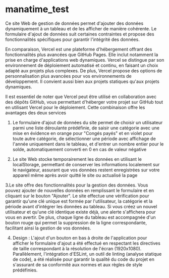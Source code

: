 # manatime_test

Ce site Web de gestion de données permet d'ajouter des données dynamiquement à un tableau et de les afficher de manière cohérente. Le formulaire d'ajout de données suit certaines contraintes et propose des fonctionnalités spécifiques pour garantir l'intégrité des données.

En comparaison, Vercel est une plateforme d'hébergement offrant des fonctionnalités plus avancées que GitHub Pages. Elle inclut notamment la prise en charge d'applications web dynamiques. Vercel se distingue par son environnement de déploiement automatisé et continu, en faisant un choix adapté aux projets plus complexes. De plus, Vercel propose des options de personnalisation plus avancées pour vos environnements de développement. Il convient aussi bien aux projets statiques qu'aux projets dynamiques.

Il est essentiel de noter que Vercel peut être utilisé en collaboration avec des dépôts GitHub, vous permettant d'héberger votre projet sur GitHub tout en utilisant Vercel pour le déploiement. Cette combinaison offre les avantages des deux services

1. Le formulaire d'ajout de données du site permet de choisir un utilisateur parmi une liste déroulante prédéfinie, de saisir une catégorie avec une mise en évidence en orange pour "Congés payés" et en violet pour toute autre catégorie, de sélectionner une période avec affichage de l'année uniquement dans le tableau, et d'entrer un nombre entier pour le solde, automatiquement converti en 0 en cas de valeur négative

2. Le site Web stocke temporairement les données en utilisant le localStorage, permettant de conserver les informations localement sur le navigateur, assurant que vos données restent enregistrées sur votre appareil même après avoir quitté le site ou actualisé la page

3.Le site offre des fonctionnalités pour la gestion des données. Vous pouvez ajouter de nouvelles données en remplissant le formulaire et en cliquant sur le bouton "Ajouter". Le site effectue une vérification pour garantir qu'une clé unique est formée par l'utilisateur, la catégorie et la période avant d'intégrer les données au tableau. Si vous créez un nouvel utilisateur et qu'une clé identique existe déjà, une alerte s'affichera pour vous en avertir. De plus, chaque ligne du tableau est accompagnée d'un bouton rouge qui permet la suppression de la ligne correspondante, facilitant ainsi la gestion de vos données.

4. Design : L'ajout d'un bouton en bas à droite de l'application pour afficher le formulaire d'ajout a été effectué en respectant les directives de taille correspondant à la résolution de l'écran (1920x1080). Parallèlement, l'intégration d'ESLint, un outil de linting (analyse statique de code), a été réalisée pour garantir la qualité du code du projet en s'assurant de sa conformité aux normes et aux règles de style prédéfinies.
